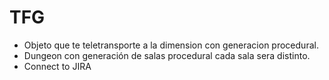 # TFG

- Objeto que te teletransporte a la dimension con generacion procedural.
- Dungeon con generación de salas procedural cada sala sera distinto.
- Connect to JIRA
